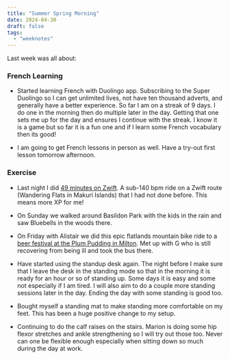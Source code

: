 ```yaml
---
title: "Summer Spring Morning"
date: 2024-04-30
draft: false
tags:
  - "weeknotes"
---
```


Last week was all about:

### French Learning

- Started learning French with Duolingo app. Subscribing to the Super Duolingo so I can get unlimited lives, not have ten thousand adverts, and generally have a better experience. So far I am on a streak of 9 days. I do one in the morning then do multiple later in the day. Getting that one sets me up for the day and ensures I continue with the streak. I know it is a game but so far it is a fun one and if I learn some French vocabulary then its good!

- I am going to get French lessons in person as well. Have a try-out first lesson tomorrow afternoon.

### Exercise

- Last night I did <a href="https://www.strava.com/activities/11293586614">49 minutes on Zwift</a>. A sub-140 bpm ride on a Zwift route (Wandering Flats in Makuri Islands) that I had not done before. This means more XP for me!
- On Sunday we walked around Basildon Park with the kids in the rain and saw Bluebells in the woods there.

- On Friday with Alistair we did this epic flatlands mountain bike ride to a
  <a href="https://www.strava.com/activities/11271092113">beer festival at the Plum Pudding in Milton</a>. Met up with G who is still recovering from being ill and took the bus there.

- Have started using the standup desk again. The night before I make sure that I leave the desk in the standing mode so that in the morning it is ready for an hour or so of standing up. Some days it is easy and some not especially if I am tired. I will also aim to do a couple more standing sessions later in the day. Ending the day with some standing is good too.</p>

- Bought myself a standing mat to make standing more comfortable on my feet. This has been a huge positive change to my setup.

- Continuing to do the calf raises on the stairs. Marion is doing some hip flexor stretches and ankle strengthening so I will try out those too. Never can one be flexible enough especially when sitting down so much during the day at work.
